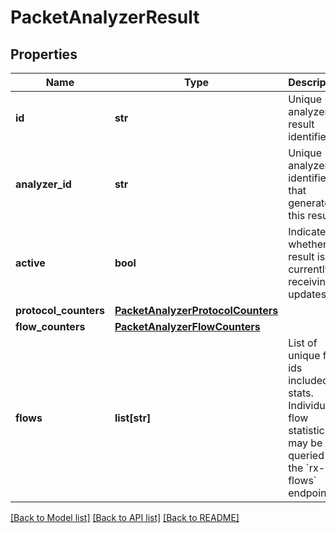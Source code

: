 # PacketAnalyzerResult

## Properties
Name | Type | Description | Notes
------------ | ------------- | ------------- | -------------
**id** | **str** | Unique analyzer result identifier | 
**analyzer_id** | **str** | Unique analyzer identifier that generated this result | [optional] 
**active** | **bool** | Indicates whether the result is currently receiving updates | 
**protocol_counters** | [**PacketAnalyzerProtocolCounters**](PacketAnalyzerProtocolCounters.md) |  | 
**flow_counters** | [**PacketAnalyzerFlowCounters**](PacketAnalyzerFlowCounters.md) |  | 
**flows** | **list[str]** | List of unique flow ids included in stats. Individual flow statistics may be queried via the &#x60;rx-flows&#x60; endpoint.  | 

[[Back to Model list]](../README.md#documentation-for-models) [[Back to API list]](../README.md#documentation-for-api-endpoints) [[Back to README]](../README.md)


